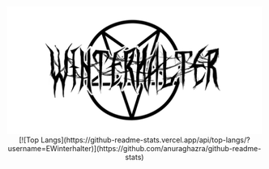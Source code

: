 <div id="header" align="center">
  <img  src="back.png" alt="banner">
  [![Top Langs](https://github-readme-stats.vercel.app/api/top-langs/?username=EWinterhalter)](https://github.com/anuraghazra/github-readme-stats)
</div>



